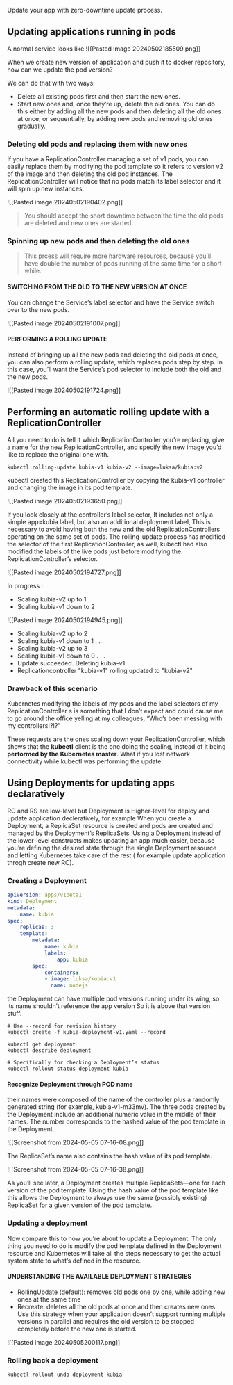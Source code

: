 Update your app with zero-downtime update process.

## Updating applications running in pods
A normal service looks like 
![[Pasted image 20240502185509.png]]

When we create new version of application and push it to docker repository, how can we update the pod version?

We can do that with two ways:
- Delete all existing pods first and then start the new ones.
- Start new ones and, once they’re up, delete the old ones. You can do this either by adding all the new pods and then deleting all the old ones at once, or sequentially, by adding new pods and removing old ones gradually.

### Deleting old pods and replacing them with new ones
If you have a ReplicationController managing a set of v1 pods, you can easily replace them by modifying the pod template so it refers to version v2 of the image and then deleting the old pod instances. The ReplicationController will notice that no pods match its label selector and it will spin up new instances.

![[Pasted image 20240502190402.png]]

>You should accept the short downtime between the time the old pods are deleted and new ones are started.

### Spinning up new pods and then deleting the old ones
>This prcess will require more hardware resources, because you’ll have double the number of pods running at the same time for a short while.

#### SWITCHING FROM THE OLD TO THE NEW VERSION AT ONCE
You can change the Service’s label selector and have the Service switch over to the new pods.

![[Pasted image 20240502191007.png]]

#### PERFORMING A ROLLING UPDATE
Instead of bringing up all the new pods and deleting the old pods at once, you can also perform a rolling update, which replaces pods step by step. In this case, you’ll want the Service’s pod selector to include both the old and the new pods.

![[Pasted image 20240502191724.png]]

## Performing an automatic rolling update with a ReplicationController
All you need to do is tell it which ReplicationController you’re replacing, give a name for the new ReplicationController, and specify the new image you’d like to replace the original one with.
```
kubectl rolling-update kubia-v1 kubia-v2 --image=luksa/kubia:v2
```
kubectl created this ReplicationController by copying the kubia-v1 controller and changing the image in its pod template.

![[Pasted image 20240502193650.png]]

If you look closely at the controller’s label selector, It includes not only a simple app=kubia label, but also an additional deployment label, This is necessary to avoid having both the new and the old ReplicationControllers operating on the same set of pods. 
The rolling-update process has modified the selector of the first ReplicationController, as well, kubectl had also modified the labels of the live pods just before modifying the ReplicationController’s selector.

![[Pasted image 20240502194727.png]]

In progress :
- Scaling kubia-v2 up to 1
- Scaling kubia-v1 down to 2

![[Pasted image 20240502194945.png]]

- Scaling kubia-v2 up to 2
- Scaling kubia-v1 down to 1
.
.
.
- Scaling kubia-v2 up to 3
- Scaling kubia-v1 down to 0
.
.
.
- Update succeeded. Deleting kubia-v1
- Replicationcontroller "kubia-v1" rolling updated to "kubia-v2"

### Drawback of this scenario
Kubernetes modifying the labels of my pods and the label selectors of my ReplicationController s is something that I don’t expect and could cause me to go around the office yelling at my colleagues, “Who’s been messing with my controllers!?!?”

These requests are the ones scaling down your ReplicationController, which shows that the **kubectl** client is the one doing the scaling, instead of it being **performed by the Kubernetes master**.
What if you lost network connectivity while kubectl was performing the update.

## Using Deployments for updating apps declaratively
RC and RS are low-level but Deployment is Higher-level for deploy and update application decleratively, for example When you create a Deployment, a ReplicaSet resource is created and pods are created and managed by the Deployment’s ReplicaSets.
Using a Deployment instead of the lower-level constructs makes updating an app much easier, because you’re defining the desired state through the single Deployment resource and letting Kubernetes take care of the rest ( for example update application throgh create new RC).

### Creating a Deployment
```yaml
apiVersion: apps/v1beta1
kind: Deployment
metadata:
	name: kubia
spec:
	replicas: 3
	template:
		metadata:
			name: kubia
			labels:
				app: kubia
		spec:
			containers:
			- image: luksa/kubia:v1
			  name: nodejs
```

the Deployment can have multiple pod versions running under its wing, so its name shouldn’t reference the app version So it is above that version stuff.
```
# Use --record for revision history
kubectl create -f kubia-deployment-v1.yaml --record

kubectl get deployment
kubectl describe deployment

# Specifically for checking a Deployment’s status
kubectl rollout status deployment kubia

```

#### Recognize Deployment through POD name
their names were composed of the name of the controller plus a randomly generated string (for example, kubia-v1-m33mv). The three pods created by the Deployment include an additional numeric value in the middle of their names. The number corresponds to the hashed value of the pod template in the Deployment.

![[Screenshot from 2024-05-05 07-16-08.png]]

The ReplicaSet’s name also contains the hash value of its pod template.

![[Screenshot from 2024-05-05 07-16-38.png]]

As you’ll see later, a Deployment creates multiple ReplicaSets—one for each version of the pod template. Using the hash value of the pod template like this allows the Deployment to always use the same (possibly existing) ReplicaSet for a given version of the pod template.

### Updating a deployment
Now compare this to how you’re about to update a Deployment. The only thing you need to do is modify the pod template defined in the Deployment resource and Kubernetes will take all the steps necessary to get the actual system state to what’s defined in the resource.

#### UNDERSTANDING THE AVAILABLE DEPLOYMENT STRATEGIES
- RollingUpdate (default): removes old pods one by one, while adding new ones at the same time
- Recreate: deletes all the old pods at once and then creates new ones. Use this strategy when your application doesn’t support running multiple versions in parallel and requires the old version to be stopped completely before the new one is started.

![[Pasted image 20240505200117.png]]

### Rolling back a deployment
```
kubectl rollout undo deployment kubia
```

